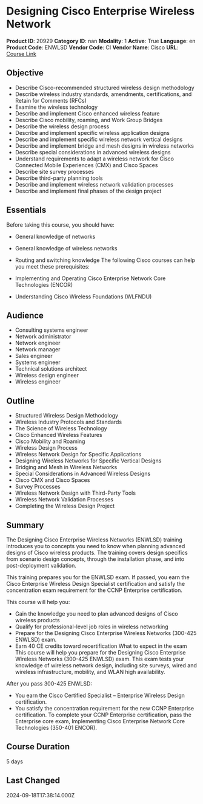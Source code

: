 # Designing Cisco Enterprise Wireless Network

**Product ID**: 20929
**Category ID**: nan
**Modality**: 1
**Active**: True
**Language**: en
**Product Code**: ENWLSD
**Vendor Code**: CI
**Vendor Name**: Cisco
**URL**: [Course Link](https://www.fastlaneus.com/course/cisco-enwlsd)

## Objective
- Describe Cisco-recommended structured wireless design methodology
- Describe wireless industry standards, amendments, certifications, and Retain for Comments (RFCs)
- Examine the wireless technology
- Describe and implement Cisco enhanced wireless feature
- Describe Cisco mobility, roaming, and Work Group Bridges
- Describe the wireless design process
- Describe and implement specific wireless application designs
- Describe and implement specific wireless network vertical designs
- Describe and implement bridge and mesh designs in wireless networks
- Describe special considerations in advanced wireless designs
- Understand requirements to adapt a wireless network for Cisco Connected Mobile Experiences (CMX) and Cisco Spaces
- Describe site survey processes
- Describe third-party planning tools
- Describe and implement wireless network validation processes
- Describe and implement final phases of the design project

## Essentials
Before taking this course, you should have:



- General knowledge of networks
- General knowledge of wireless networks
- Routing and switching knowledge
The following Cisco courses can help you meet these prerequisites:



- Implementing and Operating Cisco Enterprise Network Core Technologies (ENCOR)
- Understanding Cisco Wireless Foundations (WLFNDU)

## Audience
- Consulting systems engineer
- Network administrator
- Network engineer
- Network manager
- Sales engineer
- Systems engineer
- Technical solutions architect
- Wireless design engineer
- Wireless engineer

## Outline
- Structured Wireless Design Methodology
- Wireless Industry Protocols and Standards
- The Science of Wireless Technology
- Cisco Enhanced Wireless Features
- Cisco Mobility and Roaming
- Wireless Design Process
- Wireless Network Design for Specific Applications
- Designing Wireless Networks for Specific Vertical Designs
- Bridging and Mesh in Wireless Networks
- Special Considerations in Advanced Wireless Designs
- Cisco CMX and Cisco Spaces
- Survey Processes
- Wireless Network Design with Third-Party Tools
- Wireless Network Validation Processes
- Completing the Wireless Design Project

## Summary
The Designing Cisco Enterprise Wireless Networks (ENWLSD) training introduces you to concepts you need to know when planning advanced designs of Cisco wireless products. The training covers design specifics from scenario design concepts, through the installation phase, and into post-deployment validation.  

This training prepares you for the ENWLSD exam. If passed, you earn the Cisco Enterprise Wireless Design Specialist certification and satisfy the concentration exam requirement for the CCNP Enterprise certification. 

This course will help you:



- Gain the knowledge you need to plan advanced designs of Cisco wireless products
- Qualify for professional-level job roles in wireless networking
- Prepare for the Designing Cisco Enterprise Wireless Networks (300-425 ENWLSD) exam.
- Earn 40 CE credits toward recertification
What to expect in the exam
This course will help you prepare for the Designing Cisco Enterprise Wireless Networks (300-425 ENWLSD) exam. This exam tests your knowledge of wireless network design, including site surveys, wired and wireless infrastructure, mobility, and WLAN high availability.

After you pass 300-425 ENWLSD:



- You earn the Cisco Certified Specialist – Enterprise Wireless Design certification.
- You satisfy the concentration requirement for the new CCNP Enterprise certification. To complete your CCNP Enterprise certification, pass the Enterprise core exam, Implementing Cisco Enterprise Network Core Technologies (350-401 ENCOR).

## Course Duration
5 days

## Last Changed
2024-09-18T17:38:14.000Z
